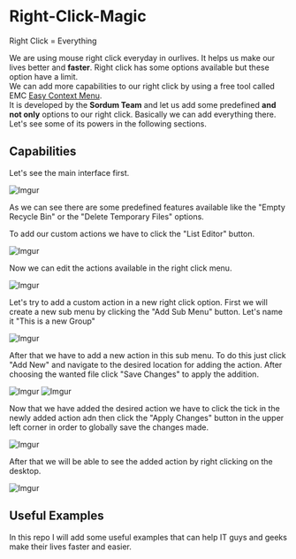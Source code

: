 # Right-Click-Magic
Right Click = Everything

We are using mouse right click everyday in ourlives. It helps us make our lives better and **faster**. Right click has some options available but these option have a limit.  
We can add more capabilities to our right click by using a free tool called EMC [Easy Context Menu](https://www.sordum.org/7615/easy-context-menu-v1-6/).  
It is developed by the **Sordum Team** and let us add some predefined **and not only** options to our right click. Basically we can add everything there.  
Let's see some of its powers in the following sections. 

## Capabilities

Let's see the main interface first.  

![Imgur](https://i.imgur.com/kRY95ijl.png)

As we can see there are some predefined features available like the "Empty Recycle Bin" or the "Delete Temporary Files" options.    

To add our custom actions we have to click the "List Editor" button.  

![Imgur](https://i.imgur.com/L1XPy6wl.png)

Now we can edit the actions available in the right click menu.  

![Imgur](https://i.imgur.com/EzH2o9Rl.png)  

Let's try to add a custom action in a new right click option. First we will create a new sub menu by clicking the "Add Sub Menu" button. Let's name it "This is a new Group"  

![Imgur](https://i.imgur.com/cz7B7F0l.png) 

After that we have to add a new action in this sub menu. To do this just click "Add New" and navigate to the desired location for adding the action. After choosing the wanted file click "Save Changes" to apply the addition.  

![Imgur](https://i.imgur.com/pcYSfZvl.png)
![Imgur](https://i.imgur.com/VtkpT7Rl.png)

Now that we have added the desired action we have to click the tick in the newly added action adn then click the "Apply Changes" button in the upper left corner in order to globally save the changes made.  

![Imgur](https://i.imgur.com/406lQ6nl.png)  

After that we will be able to see the added action by right clicking on the desktop.  

![Imgur](https://i.imgur.com/b4a1pQ9l.png)


## Useful Examples
In this repo I will add some useful examples that can help IT guys and geeks make their lives faster and easier.





